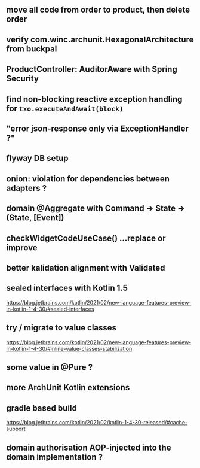 
## move all code from order to product, then delete order

## verify com.winc.archunit.HexagonalArchitecture from buckpal

## ProductController: AuditorAware with Spring Security

## find non-blocking reactive exception handling for `txo.executeAndAwait(block)`

## "error json-response only via ExceptionHandler ?"

## flyway DB setup

## onion: violation for dependencies between adapters ?

## domain @Aggregate with Command -> State -> (State, [Event])

## checkWidgetCodeUseCase() ...replace or improve

## better kalidation alignment with Validated

## sealed interfaces with Kotlin 1.5
https://blog.jetbrains.com/kotlin/2021/02/new-language-features-preview-in-kotlin-1-4-30/#sealed-interfaces

## try / migrate to value classes
https://blog.jetbrains.com/kotlin/2021/02/new-language-features-preview-in-kotlin-1-4-30/#inline-value-classes-stabilization

## some value in @Pure ?

## more ArchUnit Kotlin extensions

## gradle based build
https://blog.jetbrains.com/kotlin/2021/02/kotlin-1-4-30-released/#cache-support

## domain authorisation AOP-injected into the domain implementation ?

